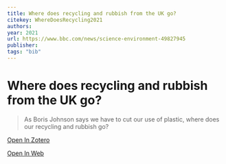 ```yaml
---
title: Where does recycling and rubbish from the UK go?
citekey: WhereDoesRecycling2021
authors: 
year: 2021
url: https://www.bbc.com/news/science-environment-49827945
publisher: 
tags: "bib"
---
```


# Where does recycling and rubbish from the UK go? 
> As Boris Johnson says we have to cut our use of plastic, where does our recycling and rubbish go?


[Open In Zotero](zotero://select/items/@WhereDoesRecycling2021)

[Open In Web](https://www.bbc.com/news/science-environment-49827945)
